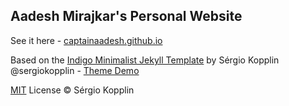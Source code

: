## Aadesh Mirajkar's Personal Website

See it here - [captainaadesh.github.io](http://captainaadesh.github.io)

Based on the [Indigo Minimalist Jekyll Template](https://github.com/sergiokopplin/indigo) by Sérgio Kopplin @sergiokopplin - [Theme Demo](http://sergiokopplin.github.io/indigo/)

[MIT](http://kopplin.mit-license.org/) License © Sérgio Kopplin
